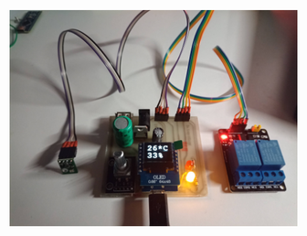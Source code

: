 ![](https://github.com/revoxhere/sterownik-suszarki-filamentu/blob/main/IMG_20230510_203157398.jpg?raw=true)
